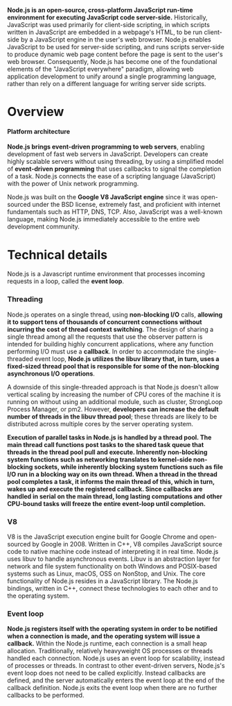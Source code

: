 __Node.js is an open-source, cross-platform JavaScript run-time environment for executing JavaScript code server-side.__ Historically, JavaScript was used primarily for client-side scripting, in which scripts written in JavaScript are embedded in a webpage's HTML, to be run client-side by a JavaScript engine in the user's web browser. Node.js enables JavaScript to be used for server-side scripting, and runs scripts server-side to produce dynamic web page content before the page is sent to the user's web browser. Consequently, Node.js has become one of the foundational elements of the "JavaScript everywhere" paradigm, allowing web application development to unify around a single programming language, rather than rely on a different language for writing server side scripts.

# Overview

#### Platform architecture

__Node.js brings event-driven programming to web servers__, enabling development of fast web servers in JavaScript. Developers can create highly scalable servers without using threading, by using a simplified model of __event-driven programming__ that uses callbacks to signal the completion of a task. Node.js connects the ease of a scripting language (JavaScript) with the power of Unix network programming.

Node.js was built on the __Google V8 JavaScript engine__ since it was open-sourced under the BSD license, extremely fast, and proficient with internet fundamentals such as HTTP, DNS, TCP. Also, JavaScript was a well-known language, making Node.js immediately accessible to the entire web development community.

# Technical details

Node.js is a Javascript runtime environment that processes incoming requests in a loop, called the __event loop__.

### Threading

Node.js operates on a single thread, using __non-blocking I/O__ calls, __allowing it to support tens of thousands of concurrent connections without incurring the cost of thread context switching__. The design of sharing a single thread among all the requests that use the observer pattern is intended for building highly concurrent applications, where any function performing I/O must use a __callback__. In order to accommodate the single-threaded event loop, __Node.js utilizes the libuv library that, in turn, uses a fixed-sized thread pool that is responsible for some of the non-blocking asynchronous I/O operations__.

A downside of this single-threaded approach is that Node.js doesn't allow vertical scaling by increasing the number of CPU cores of the machine it is running on without using an additional module, such as cluster, StrongLoop Process Manager, or pm2. However, __developers can increase the default number of threads in the libuv thread pool__; these threads are likely to be distributed across multiple cores by the server operating system.

__Execution of parallel tasks in Node.js is handled by a thread pool. The main thread call functions post tasks to the shared task queue that threads in the thread pool pull and execute. Inherently non-blocking system functions such as networking translates to kernel-side non-blocking sockets, while inherently blocking system functions such as file I/O run in a blocking way on its own thread. When a thread in the thread pool completes a task, it informs the main thread of this, which in turn, wakes up and execute the registered callback. Since callbacks are handled in serial on the main thread, long lasting computations and other CPU-bound tasks will freeze the entire event-loop until completion.__

### V8 

V8 is the JavaScript execution engine built for Google Chrome and open-sourced by Google in 2008. Written in C++, V8 compiles JavaScript source code to native machine code instead of interpreting it in real time.
Node.js uses libuv to handle asynchronous events. Libuv is an abstraction layer for network and file system functionality on both Windows and POSIX-based systems such as Linux, macOS, OSS on NonStop, and Unix.
The core functionality of Node.js resides in a JavaScript library. The Node.js bindings, written in C++, connect these technologies to each other and to the operating system.

### Event loop

__Node.js registers itself with the operating system in order to be notified when a connection is made, and the operating system will issue a callback.__ Within the Node.js runtime, each connection is a small heap allocation. Traditionally, relatively heavyweight OS processes or threads handled each connection. Node.js uses an event loop for scalability, instead of processes or threads. In contrast to other event-driven servers, Node.js's event loop does not need to be called explicitly. Instead callbacks are defined, and the server automatically enters the event loop at the end of the callback definition. Node.js exits the event loop when there are no further callbacks to be performed.












